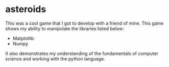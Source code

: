 # asteroids
This was a cool game that I got to develop with a friend of mine. 
This game shows my ability to manipulate the libraries listed below:
  * Matplotlib
  * Numpy 
  
  
It also demonstrates my understanding of the fundamentals of computer science and 
working with the python language. 
